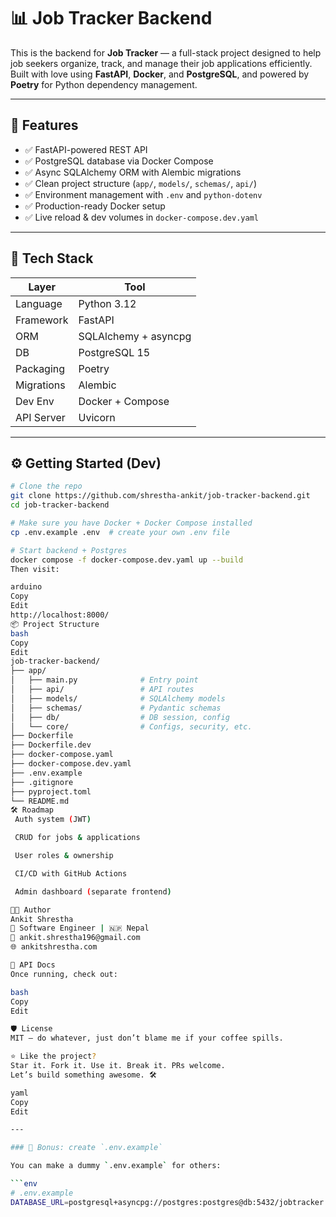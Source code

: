 # 📊 Job Tracker Backend

This is the backend for **Job Tracker** — a full-stack project designed to help job seekers organize, track, and manage their job applications efficiently. Built with love using **FastAPI**, **Docker**, and **PostgreSQL**, and powered by **Poetry** for Python dependency management.

---

## 🚀 Features

- ✅ FastAPI-powered REST API
- ✅ PostgreSQL database via Docker Compose
- ✅ Async SQLAlchemy ORM with Alembic migrations
- ✅ Clean project structure (`app/`, `models/`, `schemas/`, `api/`)
- ✅ Environment management with `.env` and `python-dotenv`
- ✅ Production-ready Docker setup
- ✅ Live reload & dev volumes in `docker-compose.dev.yaml`

---

## 🧱 Tech Stack

| Layer      | Tool                 |
| ---------- | -------------------- |
| Language   | Python 3.12          |
| Framework  | FastAPI              |
| ORM        | SQLAlchemy + asyncpg |
| DB         | PostgreSQL 15        |
| Packaging  | Poetry               |
| Migrations | Alembic              |
| Dev Env    | Docker + Compose     |
| API Server | Uvicorn              |

---

## ⚙️ Getting Started (Dev)

````bash
# Clone the repo
git clone https://github.com/shrestha-ankit/job-tracker-backend.git
cd job-tracker-backend

# Make sure you have Docker + Docker Compose installed
cp .env.example .env  # create your own .env file

# Start backend + Postgres
docker compose -f docker-compose.dev.yaml up --build
Then visit:

arduino
Copy
Edit
http://localhost:8000/
📦 Project Structure
bash
Copy
Edit
job-tracker-backend/
├── app/
│   ├── main.py              # Entry point
│   ├── api/                 # API routes
│   ├── models/              # SQLAlchemy models
│   ├── schemas/             # Pydantic schemas
│   ├── db/                  # DB session, config
│   └── core/                # Configs, security, etc.
├── Dockerfile
├── Dockerfile.dev
├── docker-compose.yaml
├── docker-compose.dev.yaml
├── .env.example
├── .gitignore
├── pyproject.toml
└── README.md
🛠️ Roadmap
 Auth system (JWT)

 CRUD for jobs & applications

 User roles & ownership

 CI/CD with GitHub Actions

 Admin dashboard (separate frontend)

👨‍💻 Author
Ankit Shrestha
🧠 Software Engineer | 🇳🇵 Nepal
📧 ankit.shrestha196@gmail.com
🌐 ankitshrestha.com

🧪 API Docs
Once running, check out:

bash
Copy
Edit

🛡️ License
MIT — do whatever, just don’t blame me if your coffee spills.

⭐️ Like the project?
Star it. Fork it. Use it. Break it. PRs welcome.
Let’s build something awesome. 🛠️

yaml
Copy
Edit

---

### 🧼 Bonus: create `.env.example`

You can make a dummy `.env.example` for others:

```env
# .env.example
DATABASE_URL=postgresql+asyncpg://postgres:postgres@db:5432/jobtracker
````
